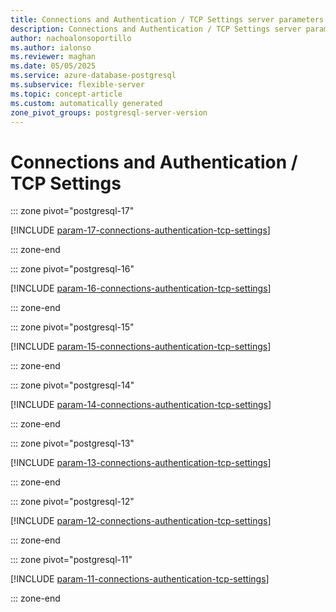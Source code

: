 ```yaml
---
title: Connections and Authentication / TCP Settings server parameters
description: Connections and Authentication / TCP Settings server parameters for Azure Database for PostgreSQL flexible server.
author: nachoalonsoportillo
ms.author: ialonso
ms.reviewer: maghan
ms.date: 05/05/2025
ms.service: azure-database-postgresql
ms.subservice: flexible-server
ms.topic: concept-article
ms.custom: automatically generated
zone_pivot_groups: postgresql-server-version
---
```

# Connections and Authentication / TCP Settings


::: zone pivot="postgresql-17"

[!INCLUDE [param-17-connections-authentication-tcp-settings](./includes/param-17-connections-authentication-tcp-settings.md)]

::: zone-end


::: zone pivot="postgresql-16"

[!INCLUDE [param-16-connections-authentication-tcp-settings](./includes/param-16-connections-authentication-tcp-settings.md)]

::: zone-end


::: zone pivot="postgresql-15"

[!INCLUDE [param-15-connections-authentication-tcp-settings](./includes/param-15-connections-authentication-tcp-settings.md)]

::: zone-end


::: zone pivot="postgresql-14"

[!INCLUDE [param-14-connections-authentication-tcp-settings](./includes/param-14-connections-authentication-tcp-settings.md)]

::: zone-end


::: zone pivot="postgresql-13"

[!INCLUDE [param-13-connections-authentication-tcp-settings](./includes/param-13-connections-authentication-tcp-settings.md)]

::: zone-end


::: zone pivot="postgresql-12"

[!INCLUDE [param-12-connections-authentication-tcp-settings](./includes/param-12-connections-authentication-tcp-settings.md)]

::: zone-end


::: zone pivot="postgresql-11"

[!INCLUDE [param-11-connections-authentication-tcp-settings](./includes/param-11-connections-authentication-tcp-settings.md)]

::: zone-end



